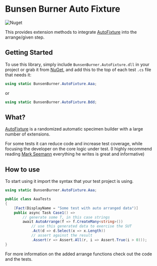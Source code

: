 ﻿# Bunsen Burner Auto Fixture

![Nuget](https://img.shields.io/nuget/v/BunsenBurner.AutoFixture)

This provides extension methods to
integrate [AutoFixture](https://github.com/AutoFixture) into the arrange/given
step.

## Getting Started

To use this library, simply include `BunsenBurner.AutoFixture.dll` in your
project
or grab
it from [NuGet](https://www.nuget.org/packages/BunsenBurner.AutoFixture/), and
add this to the top of each test `.cs` file
that needs it:

```C#
using static BunsenBurner.AutoFixture.Aaa;
```

or

```C#
using static BunsenBurner.AutoFixture.Bdd;
```

## What?

[AutoFixture](https://github.com/AutoFixture) is a randomized automatic specimen
builder with a large number of extensions.

For some tests it can reduce code and increase test coverage, while
focusing the developer on the core logic under test. (I highly recommend
reading [Mark Seemann](https://blog.ploeh.dk/2009/03/22/AnnouncingAutoFixture/)
everything he writes is great and informative)

## How to use

To start using it import the syntax that your test project is using.

```c#
using static BunsenBurner.AutoFixture.Aaa;

public class AaaTests
{
    [Fact(DisplayName = "Some test with auto arranged data")]
    public async Task Case1() =>
        // generate some T, in this case strings
        await AutoArrange(f => f.CreateMany<string>())
            // use this generated data to exercise the SUT
            .Act(d => d.Select(x => x.Length))
            // assert against the result
            .Assert(r => Assert.All(r, i => Assert.True(i > 0)));
}
```

For more information on the added arrange functions check out the code and the
tests.
